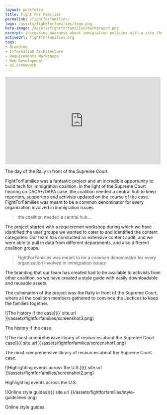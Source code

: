 ```yaml
---
layout: portfolio
title: Fight For Families
permalink: /fightforfamilies/
logo: /assets/fightforfamilies/logo.png
hero-image: /assets/fightforfamilies/background.png
excerpt: increasing awarness about immigration policies with a site that brings together the coalition
activeUrl: fightforfamilies.org
tags:
- Branding
- Information Architecture
- Requirements Workshops
- Web Development
- UI Framework
---
```

<div class="portfolio__video"><iframe src="https://player.vimeo.com/video/166573379?color=ffffff&portrait=0" width="500" height="281" frameborder="0" webkitallowfullscreen mozallowfullscreen allowfullscreen></iframe></div>
<p class="text__caption">The day of the Rally in front of the Supreme Court.</p>

FightForFamilies was a fantastic project and an incredible opportunity to build tech for immigration coalition. In the light of the Supreme Court hearing on DACA+/DAPA case, the coalition needed a central hub to keep reporters, supporters and activists updated on the course of the case. FightForFamilies was meant to be a common denominator for every organization involved in immigration issues.

>the coalition needed a central hub…

The project started with a requieremnt workshop during which we have identified the user groups we wanted to cater to and identified the content categories. Our team has conducted an extensive content audit, and we were able to pull in data from different departments, and also different coalition groups.

>FightForFamilies was meant to be a common denominator for every organization involved in immigration issues

The branding that our team has created had to be available to activists from other coalition, so we have created a style guide with easily downloadable and reusable assets.

The culmination of the project was the Rally in front of the Supreme Court, where all the coalition members gathered to convince the Juctices to keep the families together.


![The history if the case]({{ site.url }}/assets/fightforfamilies/screenshot3.png)
<p class="text__caption">The history if the case.</p>

![The most comprehensive library of resources about the Supreme Court case]({{ site.url }}/assets/fightforfamilies/screenshot1.png)
<p class="text__caption">The most comprehensive library of resources about the Supreme Court case.</p>

![Highlighting events across the U.S.]({{ site.url }}/assets/fightforfamilies/screenshot2.png)
<p class="text__caption">Highlighting events across the U.S.</p>

![Online style guides]({{ site.url }}/assets/fightforfamilies/style-guidelines.png)
<p class="text__caption">Online style guides.</p>


